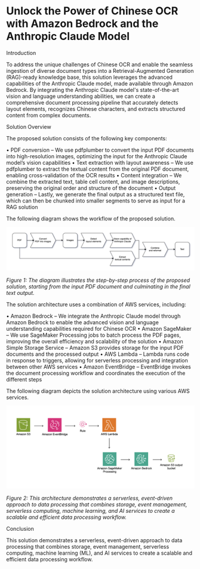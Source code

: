 # Unlock the Power of Chinese OCR with Amazon Bedrock and the Anthropic Claude Model

Introduction

To address the unique challenges of Chinese OCR and enable the seamless ingestion of diverse document types into a Retrieval-Augmented Generation (RAG)-ready knowledge base, this solution leverages the advanced capabilities of the Anthropic Claude model, made available through Amazon Bedrock. By integrating the Anthropic Claude model's state-of-the-art vision and language understanding abilities, we can create a comprehensive document processing pipeline that accurately detects layout elements, recognizes Chinese characters, and extracts structured content from complex documents.

Solution Overview

The proposed solution consists of the following key components:

•	PDF conversion – We use pdfplumber to convert the input PDF documents into high-resolution images, optimizing the input for the Anthropic Claude model’s vision capabilities
•	Text extraction with layout awareness – We use pdfplumber to extract the textual content from the original PDF document, enabling cross-validation of the OCR results
•	Content integration – We combine the extracted text, table cell content, and image descriptions, preserving the original order and structure of the document
•	Output generation – Lastly, we generate the final output as a structured text file, which can then be chunked into smaller segments to serve as input for a RAG solution

The following diagram shows the workflow of the proposed solution.

![](./static/blog-figure-1.png)

_Figure 1: The diagram illustrates the step-by-step process of the proposed solution, starting from the input PDF document and culminating in the final text output._

The solution architecture uses a combination of AWS services, including:

•	Amazon Bedrock – We integrate the Anthropic Claude model through Amazon Bedrock to enable the advanced vision and language understanding capabilities required for Chinese OCR
•	Amazon SageMaker – We use SageMaker Processing jobs to batch process the PDF pages, improving the overall efficiency and scalability of the solution
•	Amazon Simple Storage Service – Amazon S3 provides storage for the input PDF documents and the processed output
•	AWS Lambda – Lambda runs code in response to triggers, allowing for serverless processing and integration between other AWS services
•	Amazon EventBridge – EventBridge invokes the document processing workflow and coordinates the execution of the different steps

The following diagram depicts the solution architecture using various AWS services.

![](./static/blog-figure-2.png)

_Figure 2: This architecture demonstrates a serverless, event-driven approach to data processing that combines storage, event management, serverless computing, machine learning, and AI services to create a scalable and efficient data processing workflow._

Conclusion

This solution demonstrates a serverless, event-driven approach to data processing that combines storage, event management, serverless computing, machine learning (ML), and AI services to create a scalable and efficient data processing workflow.

